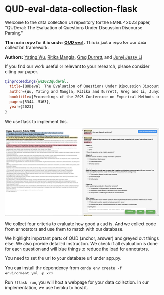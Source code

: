 # QUD-eval-data-collection-flask
Welcome to the data collection UI repository for the EMNLP 2023 paper, "QUDeval: The Evaluation of Questions Under Discussion Discourse Parsing." 

**The main repo for it is under [QUD eval](https://github.com/lingchensanwen/QUDeval).**
This is just a repo for our data collection framework.

**Authors:** [Yating Wu](http://lingchensanwen.github.io), [Ritika Mangla](https://ritikamangla01.netlify.app), [Greg Durrett](https://www.cs.utexas.edu/~gdurrett/), and [Junyi Jessy Li](https://jessyli.com)


If you find our work useful or relevant to your research, please consider citing our paper. 
```bibtex
@inproceedings{wu2023qudeval,
  title={QUDeval: The Evaluation of Questions Under Discussion Discourse Parsing},
  author={Wu, Yating and Mangla, Ritika and Durrett, Greg and Li, Junyi Jessy},
  booktitle={Proceedings of the 2023 Conference on Empirical Methods in Natural Language Processing},
  pages={5344--5363},
  year={2023}
}

```


We use flask to implement this.

![alt text](system-ui.png "System UI layout")

We collect four criteria to evaluate how good a qud is. And we collect code from annotators and use them to match with our database.

We highlight important parts of QUD (anchor, answer) and greyed out things else. We also provide detailed instruction. We check if all evaluation is done for each question and will blue things to reduce the load for annotators.

You need to set the url to your database url under app.py.

You can install the dependency from <code>conda env create -f environment.yml -p xxx </code>

Run <code>!flask run</code>, you will host a webpage for your data collection. In our implementation, we use heroku to host it. 
